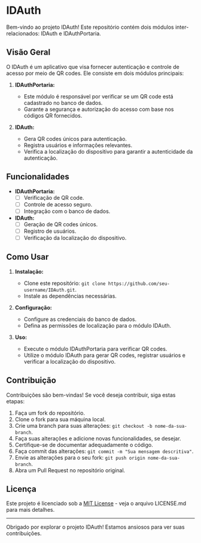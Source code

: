 # IDAuth

Bem-vindo ao projeto IDAuth! Este repositório contém dois módulos inter-relacionados: IDAuth e IDAuthPortaria.

## Visão Geral

O IDAuth é um aplicativo que visa fornecer autenticação e controle de acesso por meio de QR codes. Ele consiste em dois módulos principais:

1. **IDAuthPortaria:**
   - Este módulo é responsável por verificar se um QR code está cadastrado no banco de dados.
   - Garante a segurança e autorização do acesso com base nos códigos QR fornecidos.

2. **IDAuth:**
   - Gera QR codes únicos para autenticação.
   - Registra usuários e informações relevantes.
   - Verifica a localização do dispositivo para garantir a autenticidade da autenticação.

## Funcionalidades

- **IDAuthPortaria:**
  - [ ] Verificação de QR code.
  - [ ] Controle de acesso seguro.
  - [ ] Integração com o banco de dados.

- **IDAuth:**
  - [ ] Geração de QR codes únicos.
  - [ ] Registro de usuários.
  - [ ] Verificação da localização do dispositivo.

## Como Usar

1. **Instalação:**
   - Clone este repositório: `git clone https://github.com/seu-username/IDAuth.git`.
   - Instale as dependências necessárias.

2. **Configuração:**
   - Configure as credenciais do banco de dados.
   - Defina as permissões de localização para o módulo IDAuth.

3. **Uso:**
   - Execute o módulo IDAuthPortaria para verificar QR codes.
   - Utilize o módulo IDAuth para gerar QR codes, registrar usuários e verificar a localização do dispositivo.

## Contribuição

Contribuições são bem-vindas! Se você deseja contribuir, siga estas etapas:

1. Faça um fork do repositório.
2. Clone o fork para sua máquina local.
3. Crie uma branch para suas alterações: `git checkout -b nome-da-sua-branch`.
4. Faça suas alterações e adicione novas funcionalidades, se desejar.
5. Certifique-se de documentar adequadamente o código.
6. Faça commit das alterações: `git commit -m "Sua mensagem descritiva"`.
7. Envie as alterações para o seu fork: `git push origin nome-da-sua-branch`.
8. Abra um Pull Request no repositório original.

## Licença

Este projeto é licenciado sob a [MIT License](LICENSE.md) - veja o arquivo LICENSE.md para mais detalhes.

---

Obrigado por explorar o projeto IDAuth! Estamos ansiosos para ver suas contribuições.
